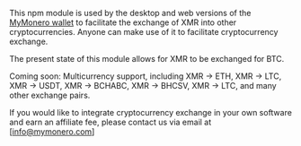 This npm module is used by the desktop and web versions of the [MyMonero wallet](https://github.com/mymonero/mymonero-app-js) to facilitate the exchange of XMR into other cryptocurrencies. Anyone can make use of it to facilitate cryptocurrency exchange.

The present state of this module allows for XMR to be exchanged for BTC.

Coming soon: Multicurrency support, including XMR -> ETH, XMR -> LTC, XMR -> USDT, XMR -> BCHABC, XMR -> BHCSV, XMR -> LTC, and many other exchange pairs.
 
If you would like to integrate cryptocurrency exchange in your own software and earn an affiliate fee, please contact us via email at [info@mymonero.com]

